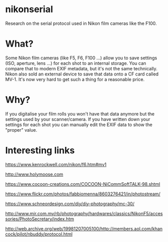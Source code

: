 # nikonserial
Research on the serial protocol used in Nikon film cameras like the F100.

# What?

Some Nikon film cameras (like F5, F6, F100 ...) allow you to save settings (ISO, aperture, lens ...) for each shot to an internal storage. You can compare that to modern EXIF metadata, but it's not the same technically. Nikon also sold an external device to save that data onto a CF card called MV-1. It's now very hard to get such a thing for a reasonable price.

# Why?

If you digitalise your film rolls you won't have that data anymore but the settings used by your scanner/camera. If you have written down your settings for each shot you can manually edit the EXIF data to show the "proper" value. 

# Interesting links

https://www.kenrockwell.com/nikon/f6.htm#mv1

http://www.holymoose.com

https://www.cocoon-creations.com/COCOON-NiCommSoftTALK-98.shtml

https://www.flickr.com/photos/fabbiomenna/8603276421/in/photostream/

https://www.schneordesign.com/diy/diy-photography/mc-30/

http://www.mir.com.my/rb/photography/hardwares/classics/NikonF5/accessories/PhotoSecretary/index.htm

http://web.archive.org/web/19981207005100/http://members.aol.com/khancock/pilot/nbuddy/protocol.html
